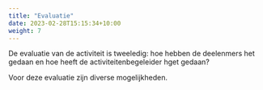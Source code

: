 ```yaml
---
title: "Evaluatie"
date: 2023-02-28T15:15:34+10:00
weight: 7
---
```


De evaluatie van de activiteit is tweeledig: hoe hebben de deelenmers het gedaan en hoe heeft de activiteitenbegeleider hget gedaan?

Voor deze evaluatie zijn diverse mogelijkheden.